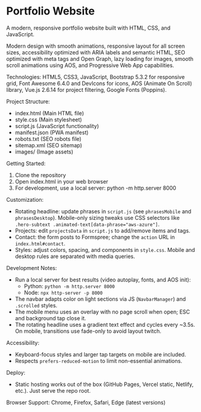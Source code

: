 # Portfolio Website

A modern, responsive portfolio website built with HTML, CSS, and JavaScript.

Modern design with smooth animations, responsive layout for all screen sizes, accessibility optimized with ARIA labels and semantic HTML, SEO optimized with meta tags and Open Graph, lazy loading for images, smooth scroll animations using AOS, and Progressive Web App capabilities.

Technologies: HTML5, CSS3, JavaScript, Bootstrap 5.3.2 for responsive grid, Font Awesome 6.4.0 and DevIcons for icons, AOS (Animate On Scroll) library, Vue.js 2.6.14 for project filtering, Google Fonts (Poppins).

Project Structure:
- index.html (Main HTML file)
- style.css (Main stylesheet) 
- script.js (JavaScript functionality)
- manifest.json (PWA manifest)
- robots.txt (SEO robots file)
- sitemap.xml (SEO sitemap)
- images/ (Image assets)

Getting Started:
1. Clone the repository
2. Open index.html in your web browser
3. For development, use a local server: python -m http.server 8000

Customization:
- Rotating headline: update phrases in `script.js` (see `phrasesMobile` and `phrasesDesktop`). Mobile-only sizing tweaks use CSS selectors like `.hero-subtext .animated-text[data-phrase="aws-azure"]`.
- Projects: edit `projectsData` in `script.js` to add/remove items and tags.
- Contact: the form posts to Formspree; change the `action` URL in `index.html#contact`.
- Styles: adjust colors, spacing, and components in `style.css`. Mobile and desktop rules are separated with media queries.

Development Notes:
- Run a local server for best results (video autoplay, fonts, and AOS init):
  - Python: `python -m http.server 8000`
  - Node: `npx http-server -p 8000`
- The navbar adapts color on light sections via JS (`NavbarManager`) and `.scrolled` styles.
- The mobile menu uses an overlay with no page scroll when open; ESC and background tap close it.
- The rotating headline uses a gradient text effect and cycles every ~3.5s. On mobile, transitions use fade-only to avoid layout twitch.

Accessibility:
- Keyboard-focus styles and larger tap targets on mobile are included.
- Respects `prefers-reduced-motion` to limit non-essential animations.

Deploy:
- Static hosting works out of the box (GitHub Pages, Vercel static, Netlify, etc.). Just serve the repo root.

Browser Support: Chrome, Firefox, Safari, Edge (latest versions)